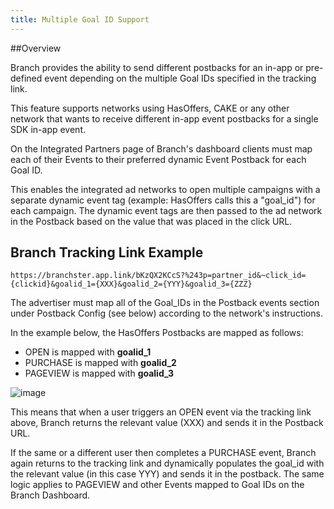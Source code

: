 ```yaml
---
title: Multiple Goal ID Support
---
```

##Overview

Branch provides the ability to send different postbacks for an in-app or pre-defined event depending on the multiple Goal IDs specified in the tracking link.

This feature supports networks using HasOffers, CAKE or any other network that wants to receive different in-app event postbacks for a single SDK in-app event.

On the Integrated Partners page of Branch's dashboard clients must map each of their Events to their preferred dynamic Event Postback for each Goal ID.

This enables the integrated ad networks to open multiple campaigns with a separate dynamic event tag (example: HasOffers calls this a "goal_id") for each campaign. The dynamic event tags are then passed to the ad network in the Postback based on the value that was placed in the click URL.

## Branch Tracking Link Example

```
https://branchster.app.link/bKzQX2KCcS?%243p=partner_id&~click_id={clickid}&goalid_1={XXX}&goalid_2={YYY}&goalid_3={ZZZ}
```

The advertiser must map all of the Goal_IDs in the Postback events section under Postback Config (see below) according to the network's instructions.

In the example below, the HasOffers Postbacks are mapped as follows:

*   OPEN is mapped with <notranslate>**goalid_1**</notranslate>
*   PURCHASE is mapped with <notranslate>**goalid_2**</notranslate>
*   PAGEVIEW is mapped with <notranslate>**goalid_3**</notranslate>

![image](/_assets/img/pages/deep-linked-ads/partner-resources/multiple-goal-ids.png)

This means that when a user triggers an OPEN event via the tracking link above, Branch returns the relevant value (XXX) and sends it in the Postback URL.

If the same or a different user then completes a PURCHASE event, Branch again returns to the tracking link and dynamically populates the goal_id with the relevant value (in this case YYY) and sends it in the postback. The same logic applies to PAGEVIEW and other Events mapped to Goal IDs on the Branch Dashboard.
